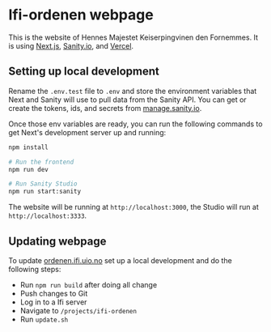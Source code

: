 # Ifi-ordenen webpage

This is the website of Hennes Majestet Keiserpingvinen den Fornemmes. It is
using [Next.js](https://nextjs.org), [Sanity.io](https://www.sanity.io), and [Vercel](https://vercel.com).

## Setting up local development

Rename the `.env.test` file to `.env` and store the environment variables that Next and Sanity will use to pull data
from the Sanity API. You can get or create the tokens, ids, and secrets
from [manage.sanity.io](https://manage.sanity.io).

Once those env variables are ready, you can run the following commands to get Next's development server up and running:

```bash
npm install

# Run the frontend
npm run dev

# Run Sanity Studio
npm run start:sanity
```

The website will be running at `http://localhost:3000`, the Studio will run at `http://localhost:3333`.

## Updating webpage

To update [ordenen.ifi.uio.no](https://ordenen.ifi.uio.no/) set up a local development and do the following steps:

- Run `npm run build` after doing all change
- Push changes to Git
- Log in to a Ifi server
- Navigate to `/projects/ifi-ordenen`
- Run `update.sh`